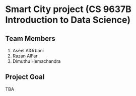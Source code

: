 # Smart City project (CS 9637B Introduction to Data Science)

## Team Members
1. Aseel AlOrbani
2. Razan AlFar
3. Dimuthu Hemachandra

## Project Goal
TBA


